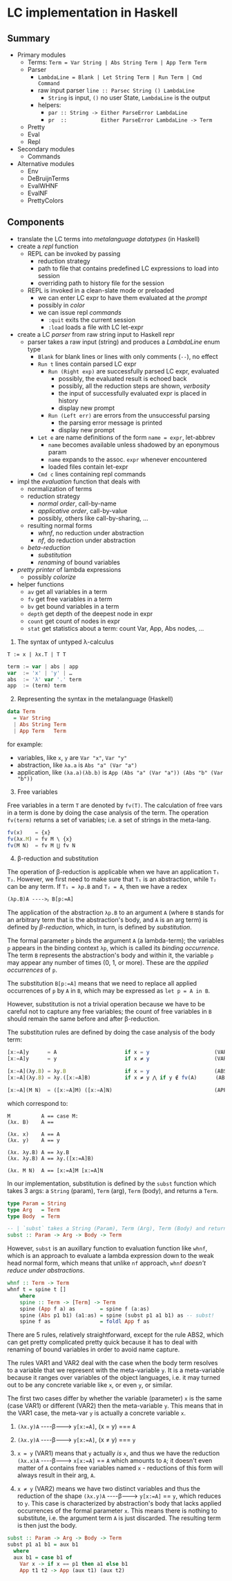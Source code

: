 # LC implementation in Haskell


## Summary

* Primary modules
  - Terms: `Term = Var String | Abs String Term | App Term Term`
  - Parser
    - `LambdaLine = Blank | Let String Term | Run Term | Cmd Command`
    - raw input parser `line :: Parsec String () LambdaLine`
      - `String` is input, `()` no user State, `LambdaLine` is the output
    - helpers:
      - `par :: String -> Either ParseError LambdaLine`
      - `pr  ::           Either ParseError LambdaLine -> Term`
  - Pretty
  - Eval
  - Repl
* Secondary modules
  - Commands
* Alternative modules
  - Env
  - DeBruijnTerms
  - EvalWHNF
  - EvalNF
  - PrettyColors


## Components

- translate the LC terms into *metalanguage datatypes* (in Haskell)
- create a *repl* function
  - REPL can be invoked by passing
    - reduction strategy
    - path to file that contains predefined LC expressions to load into session
    - overriding path to history file for the session
  - REPL is invoked in a clean-slate mode or preloaded
    - we can enter LC expr to have them evaluated at the *prompt*
    - possibly in *color*
    - we can issue repl *commands*
      - `:quit` exits the current session
      - `:load` loads a file with LC let-expr
- create a LC *parser* from raw string input to Haskell repr
  - parser takes a raw input (string) and produces a *LambdaLine* enum type
    - `Blank` for blank lines or lines with only comments (`--`), no effect
    - `Run t` lines contain parsed LC expr
      - `Run (Right exp)` are successfully parsed LC expr, evaluated
         - possibly, the evaluated result is echoed back
         - possibly, all the reduction steps are shown, *verbosity*
         - the input of successfully evaluated expr is placed in history
         - display new prompt
      - `Run (Left err)` are errors from the unsuccessful parsing
        - the parsing error message is printed
        - display new prompt
    - `Let e` are name definitions of the form `name = expr`, let-abbrev
      - `name` becomes available unless shadowed by an eponymous param
      - `name` expands to the assoc. `expr` whenever encountered
      - loaded files contain let-expr
    - `Cmd c` lines containing repl commands
- impl the *evaluation* function that deals with
  - normalization of terms
  - reduction strategy
    - *normal order*, call-by-name
    - *applicative order*, call-by-value
    - possibly, others like call-by-sharing, …
  - resulting normal forms
    - *whnf*, no reduction under abstraction
    - *nf*,   do reduction under abstraction
  - *beta-reduction*
    - *substitution*
    - *renaming* of bound variables
- *pretty printer* of lambda expressions
  - possibly *colorize*
- helper functions
  - `av` get all variables in a term
  - `fv` get free variables in a term
  - `bv` get bound variables in a term
  - `depth` get depth of the deepest node in expr
  - `count` get count of nodes in expr
  - `stat` get statistics about a term: count Var, App, Abs nodes, …




1. The syntax of untyped λ-calculus

`T := x | λx.T | T T`

```js ebnf
term := var | abs | app
var  := 'x' | 'y' | …
abs  := 'λ' var '.' term
app  := (term) term
```

2. Representing the syntax in the metalanguage (Haskell)

```hs
data Term
  = Var String
  | Abs String Term
  | App Term   Term
```

for example:
- variables, like `x`, `y` are `Var "x"`, `Var "y"`
- abstraction, like `λa.a` is `Abs "a" (Var "a")`
- application, like `(λa.a)(λb.b)` is 
  `App (Abs "a" (Var "a")) (Abs "b" (Var "b"))`

3. Free variables

Free variables in a term `T` are denoted by `fv(T)`. The calculation of free vars in a term is done by doing the case analysis of the term. The operation 
`fv(term)` returns a set of variables; i.e. a set of strings in the meta-lang.

```js
fv(x)    = {x}
fv(λx.M) = fv M \ {x}
fv(M N)  = fv M ⋃ fv N
```

4. β-reduction and substitution

The operation of β-reduction is applicable when we have an application `T₁ T₂`. However, we first need to make sure that `T₁` is an abstraction, while `T₂` can be any term. If `T₁ = λp.B` and `T₂ = A`, then we have a redex

`(λp.B)A ---->ᵦ B[p:=A]`

The application of the abstraction `λp.B` to an argument `A` (where `B` stands for an arbitrary term that is the abstraction's body, and `A` is an arg term) is defined by *β-reduction*, which, in turn, is defined by *substitution*.

The formal parameter `p` binds the argument `A` (a lambda-term); the variables `p` appears in the binding context `λp`, which is called its *binding occurrence*. The term `B` represents the abstraction's body and within it, the variable `p` may appear any number of times (0, 1, or more). These are the *applied occurrences* of `p`.

The substitution `B[p:=A]` means that we need to replace all applied occurrences of `p` by `A` in `B`, which may be expressed as `let p = A in B`.

However, substitution is not a trivial operation because we have to be careful not to capture any free variables; the count of free variables in `B` should remain the same before and after β-reduction.

The substitution rules are defined by doing the case analysis of the body term:

```js
[x:=A]y      = A                      if x = y                     (VAR1)
[x:=A]y      = y                      if x ≠ y                     (VAR2)

[x:=A](λy.B) = λy.B                   if x = y                     (ABS1)
[x:=A](λy.B) = λy.([x:=A]B)           if x ≠ y ⋀ if y ∉ fv(A)      (ABS2)

[x:=A](M N)  = ([x:=A]M) ([x:=A]N)                                 (APP)
```

which correspond to:

```
M          A == case M:
(λx. B)    A ==

(λx. x)    A == A
(λx. y)    A == y

(λx. λy.B) A == λy.B
(λx. λy.B) A == λy.([x:=A]B)

(λx. M N)  A == [x:=A]M [x:=A]N
```

In our implementation, substitution is defined by the `subst` function which takes 3 args: a `String` (param), `Term` (arg), `Term` (body), and returns a `Term`.


```hs
type Param = String
type Arg   = Term
type Body  = Term

-- | `subst` takes a String (Param), Term (Arg), Term (Body) and returns Term
subst :: Param -> Arg -> Body -> Term
```

However, `subst` is an auxillary function to evaluation function like `whnf`, which is an approach to evaluate a lambda expression down to the weak head normal form, which means that unlike `nf` approach, `whnf` *doesn't reduce under abstractions*.

```hs
whnf :: Term -> Term
whnf t = spine t []
    where
    spine :: Term -> [Term] -> Term
    spine (App f a) as        = spine f (a:as)
    spine (Abs p1 b1) (a1:as) = spine (subst p1 a1 b1) as -- subst!
    spine f as                = foldl App f as
```



There are 5 rules, relatively straightforward, except for the rule ABS2, which can get pretty complicated pretty quick because it has to deal with renaming of bound variables in order to avoid name capture.


The rules VAR1 and VAR2 deal with the case when the body term resolves to a variable that we represent with the meta-variable `y`. It is a meta-variable because it ranges over variables of the object languages, i.e. it may turned out to be any concrete variable like `x`, or even `y`, or similar.

The first two cases differ by whether the variable (parameter) `x` is the same (case VAR1) or different (VAR2) then the meta-variable `y`. This means that in the VAR1 case, the meta-var `y` is actually a concrete variable `x`.

1. `(λx.y)A` ----β---> `y[x:=A]`, (x = y) === `A`
2. `(λx.y)A` ----β---> `y[x:=A]`, (x ≠ y) === `y`

1. `x = y` (VAR1) means that `y` actually *is* `x`, and thus we have the reduction `(λx.x)A` ----β---> `x[x:=A]` == `A` which amounts to `A`; it doesn't even matter of `A` contains free variables named `x` - reductions of this form will always result in their arg, `A`.

2. `x ≠ y` (VAR2) means we have two distinct variables and thus the reduction of the shape `(λx.y)A` ----β---> `y[x:=A]` == `y`, which reduces to `y`. This case is characterized by abstraction's body that lacks applied occurrences of the formal parameter `x`. This means there is nothing to substitute, i.e. the argument term `A` is just discarded. The resulting term is then just the body.

```hs
subst :: Param -> Arg -> Body -> Term
subst p1 a1 b1 = aux b1
  where
  aux b1 = case b1 of
    Var x -> if x == p1 then a1 else b1
    App t1 t2 -> App (aux t1) (aux t2)
```

